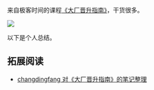 来自极客时间的课程[《大厂晋升指南》](https://time.geekbang.org/column/intro/100064501)，干货很多。

![](https://static001.geekbang.org/resource/image/25/49/2554b8d8d94e4f30179385e4b0775f49.jpg)

以下是个人总结。

## 拓展阅读
- [changdingfang 对《大厂晋升指南》的笔记整理](http://changdingfang.com/book/promotion_pn/)